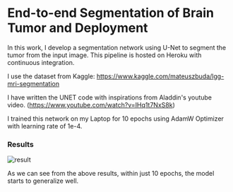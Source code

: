 # End-to-end Segmentation of Brain Tumor and Deployment

In this work, I develop a segmentation network using U-Net to segment the tumor from the input image. This pipeline is hosted on Heroku with continuous integration.

I use the dataset from Kaggle: https://www.kaggle.com/mateuszbuda/lgg-mri-segmentation

I have written the UNET code with inspirations from Aladdin's youtube video. (https://www.youtube.com/watch?v=IHq1t7NxS8k)

I trained this network on my Laptop for 10 epochs using AdamW Optimizer with learning rate of 1e-4.

### Results
![result](https://user-images.githubusercontent.com/22027039/116832322-f783b900-abb4-11eb-8361-4f19cce14f8b.PNG)

As we can see from the above results, within just 10 epochs, the model starts to generalize well.
